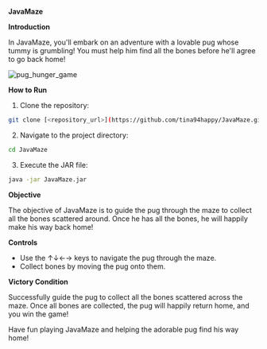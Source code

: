 **JavaMaze**

**Introduction**

In JavaMaze, you'll embark on an adventure with a lovable pug whose tummy is grumbling! You must help him find all the bones before he'll agree to go back home!

![pug_hunger_game](demo/pug_maze.gif)

**How to Run**

1. Clone the repository:
```bash
git clone [<repository_url>](https://github.com/tina94happy/JavaMaze.git)
```

2. Navigate to the project directory:
```bash
cd JavaMaze
```

3. Execute the JAR file:
```bash
java -jar JavaMaze.jar
```

**Objective**

The objective of JavaMaze is to guide the pug through the maze to collect all the bones scattered around. Once he has all the bones, he will happily make his way back home!

**Controls**

- Use the ↑↓←→ keys to navigate the pug through the maze.
- Collect bones by moving the pug onto them.

**Victory Condition**

Successfully guide the pug to collect all the bones scattered across the maze. Once all bones are collected, the pug will happily return home, and you win the game!

Have fun playing JavaMaze and helping the adorable pug find his way home!
